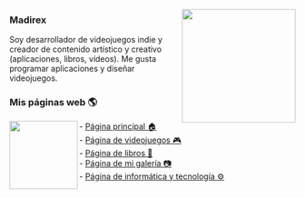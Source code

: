 <a href="https://www.madirex.com/"><img align="right" height="200px" src="https://i.imgur.com/z6gcsLd.png"></a>

### Madirex
Soy desarrollador de videojuegos indie y creador de contenido artístico y creativo (aplicaciones, libros, vídeos). Me gusta programar aplicaciones y diseñar videojuegos.

 
 
### Mis páginas web 🌎
<a href="https://www.madirex.com/"><img align="left" height="120px" src="https://i.imgur.com/nYtcu63.gif"></a>
<div>
  <div>
    - <a href="https://www.madirex.com/">Página principal 🏠</a>
  </div>
  <div>
    - <a href="https://games.madirex.com/">Página de videojuegos 🎮</a>
  </div>
  <div>
    - <a href="https://books.madirex.com/">Página de libros 📕</a>
  </div>
  <div>
    - <a href="https://art.madirex.com/">Página de mi galería 📷</a>
  </div>
  <div>
    - <a href="https://tech.madirex.com/">Página de informática y tecnología ⚙</a>
  </div>
</div>
